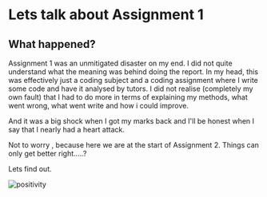 # Lets talk about Assignment 1 

## What happened?
Assignment 1 was an unmitigated disaster on my end. I did not quite understand what the meaning was behind doing the report.
In my head, this was effectively just a coding subject and a coding assignment where I write some code and have it analysed
by tutors. I did not realise (completely my own fault) that I had to do more in terms of explaining my methods, what went 
wrong, what went write and how i could improve.

And it was a big shock when I got my marks back and I'll be honest when I say that I nearly had a heart attack.

Not to worry , because here we are at the start of Assignment 2. Things can only get better right.....?

Lets find out.


![positivity](https://github.com/amanoj0204/amanoj0204.github.io/assets/161025128/a4bafded-d168-42e1-8ee8-72c44b33d2b1)
